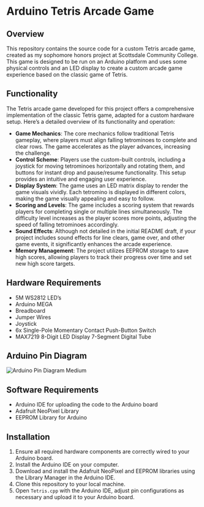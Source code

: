 # Arduino Tetris Arcade Game

## Overview
This repository contains the source code for a custom Tetris arcade game, created as my sophomore honors project at Scottsdale Community College. This game is designed to be run on an Arduino platform and uses some physical controls and an LED display to create a custom arcade game experience based on the classic game of Tetris.

## Functionality

The Tetris arcade game developed for this project offers a comprehensive implementation of the classic Tetris game, adapted for a custom hardware setup. Here’s a detailed overview of its functionality and operation:

- **Game Mechanics**: The core mechanics follow traditional Tetris gameplay, where players must align falling tetrominoes to complete and clear rows. The game accelerates as the player advances, increasing the challenge.
- **Control Scheme**: Players use the custom-built controls, including a joystick for moving tetrominoes horizontally and rotating them, and buttons for instant drop and pause/resume functionality. This setup provides an intuitive and engaging user experience.
- **Display System**: The game uses an LED matrix display to render the game visuals vividly. Each tetromino is displayed in different colors, making the game visually appealing and easy to follow.
- **Scoring and Levels**: The game includes a scoring system that rewards players for completing single or multiple lines simultaneously. The difficulty level increases as the player scores more points, adjusting the speed of falling tetrominoes accordingly.
- **Sound Effects**: Although not detailed in the initial README draft, if your project includes sound effects for line clears, game over, and other game events, it significantly enhances the arcade experience.
- **Memory Management**: The project utilizes EEPROM storage to save high scores, allowing players to track their progress over time and set new high score targets.

## Hardware Requirements
- 5M WS2812 LED’s 
- Arduino MEGA
- Breadboard
- Jumper Wires
- Joystick
- 6x Single-Pole Momentary Contact Push-Button Switch
- MAX7219 8-Digit LED Display 7-Segment Digital Tube

## Arduino Pin Diagram
![Arduino Pin Diagram Medium](https://github.com/naluthi/Arduino-Tetris-Arcade-Game/assets/116135231/3d3accac-642c-4168-957b-4e825acb2651)


## Software Requirements
- Arduino IDE for uploading the code to the Arduino board
- Adafruit NeoPixel Library
- EEPROM Library for Arduino

## Installation
1. Ensure all required hardware components are correctly wired to your Arduino board.
2. Install the Arduino IDE on your computer.
3. Download and install the Adafruit NeoPixel and EEPROM libraries using the Library Manager in the Arduino IDE.
4. Clone this repository to your local machine.
5. Open `Tetris.cpp` with the Arduino IDE, adjust pin configurations as necessary and upload it to your Arduino board.
